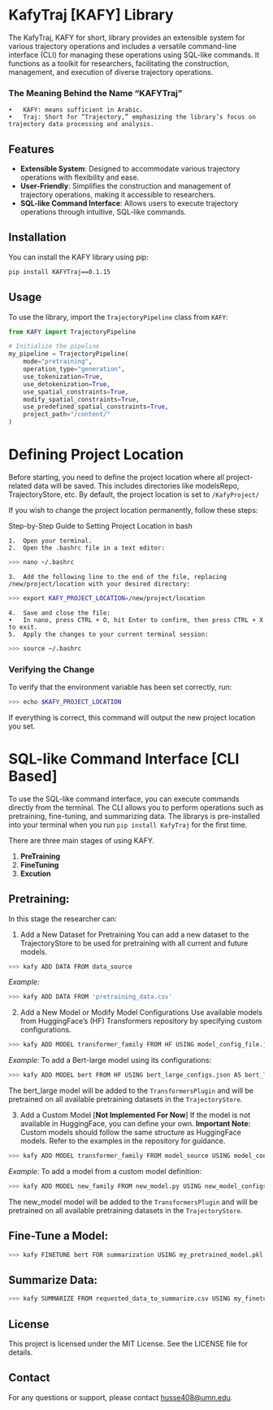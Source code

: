 # KafyTraj [KAFY] Library

The KafyTraj, KAFY for short, library provides an extensible system for various trajectory operations and includes a versatile command-line interface (CLI) for managing these operations using SQL-like commands. It functions as a toolkit for researchers, facilitating the construction, management, and execution of diverse trajectory operations.

### The Meaning Behind the Name “KAFYTraj”
	•	KAFY: means sufficient in Arabic.
	•	Traj: Short for “Trajectory,” emphasizing the library’s focus on trajectory data processing and analysis.
## Features

- **Extensible System**: Designed to accommodate various trajectory operations with flexibility and ease.
- **User-Friendly**: Simplifies the construction and management of trajectory operations, making it accessible to researchers.
- **SQL-like Command Interface**: Allows users to execute trajectory operations through intuitive, SQL-like commands.

## Installation

You can install the KAFY library using pip:

```bash
pip install KAFYTraj==0.1.15
```

## Usage

To use the library, import the `TrajectoryPipeline` class from `KAFY`:

```python
from KAFY import TrajectoryPipeline

# Initialize the pipeline
my_pipeline = TrajectoryPipeline(
    mode="pretraining",
    operation_type="generation",
    use_tokenization=True,
    use_detokenization=True,
    use_spatial_constraints=True,
    modify_spatial_constraints=True,
    use_predefined_spatial_constraints=True,
    project_path="/content/"
)
```

# Defining Project Location

Before starting, you need to define the project location where all project-related data will be saved. This includes directories like modelsRepo, TrajectoryStore, etc. By default, the project location is set to `/KafyProject/`

If you wish to change the project location permanently, follow these steps:

Step-by-Step Guide to Setting Project Location in bash

	1.	Open your terminal.
	2.	Open the .bashrc file in a text editor:
```bash
>>> nano ~/.bashrc
```
	3.	Add the following line to the end of the file, replacing /new/project/location with your desired directory:
```bash
>>> export KAFY_PROJECT_LOCATION=/new/project/location
```
	4.	Save and close the file:
	•	In nano, press CTRL + O, hit Enter to confirm, then press CTRL + X to exit.
	5.	Apply the changes to your current terminal session:
```bash
>>> source ~/.bashrc
```
### Verifying the Change

To verify that the environment variable has been set correctly, run:
```bash
>>> echo $KAFY_PROJECT_LOCATION
```
If everything is correct, this command will output the new project location you set.

# SQL-like Command Interface [CLI Based]
To use the SQL-like command interface, you can execute commands directly from the terminal. The CLI allows you to perform operations such as pretraining, fine-tuning, and summarizing data.
The librarys is pre-installed into your terminal when you run `pip install KafyTraj` for the first time.

There are three main stages of using KAFY.

1. **PreTraining**
2. **FineTuning**
3. **Excution**

## Pretraining:
In this stage the researcher can:
1. Add a New Dataset for Pretraining
You can add a new dataset to the TrajectoryStore to be used for pretraining with all current and future models.
```bash
>>> kafy ADD DATA FROM data_source
```
*Example:*
```bash
>>> kafy ADD DATA FROM 'pretraining_data.csv'
```
2. Add a New Model or Modify Model Configurations
Use available models from HuggingFace’s (HF) Transformers repository by specifying custom configurations.
```bash
>>> kafy ADD MODEL transformer_family FROM HF USING model_config_file.json AS model_name_to_be_saved_as
```
*Example:*
To add a Bert-large model using its configurations:
```bash
>>> kafy ADD MODEL bert FROM HF USING bert_large_configs.json AS bert_large
```
The bert_large model will be added to the `TransformersPlugin` and will be pretrained on all available pretraining datasets in the `TrajectoryStore`.

3. Add a Custom Model [**Not Implemented For Now**]
If the model is not available in HuggingFace, you can define your own.
**Important Note:** Custom models should follow the same structure as HuggingFace models. Refer to the examples in the repository for guidance.
```bash
>>> kafy ADD MODEL transformer_family FROM model_source USING model_config_file.json AS model_name_to_be_saved_as
```
*Example:*
To add a model from a custom model definition:
```bash
>>> kafy ADD MODEL new_family FROM new_model.py USING new_model_configs.json AS new_model
```
The new_model model will be added to the `TransformersPlugin` and will be pretrained on all available pretraining datasets in the `TrajectoryStore`.

## Fine-Tune a Model:

```bash
>>> kafy FINETUNE bert FOR summarization USING my_pretrained_model.pkl WITH finetune_config.json AS my_finetuned_model.pkl
```
## Summarize Data:

```bash
>>> kafy SUMMARIZE FROM requested_data_to_summarize.csv USING my_finetuned_model.pkl
```


## License
This project is licensed under the MIT License. See the LICENSE file for details.

## Contact
For any questions or support, please contact husse408@umn.edu.